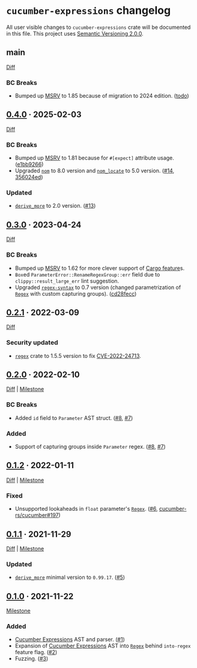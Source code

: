 `cucumber-expressions` changelog
================================

All user visible changes to `cucumber-expressions` crate will be documented in this file. This project uses [Semantic Versioning 2.0.0].




## main

[Diff](https://github.com/cucumber-rs/cucumber-expressions/compare/v0.4.0...main)

### BC Breaks

- Bumped up [MSRV] to 1.85 because of migration to 2024 edition. ([todo])

[todo]: https://github.com/cucumber-rs/cucumber-expressions/commit/todo




## [0.4.0] · 2025-02-03
[0.4.0]: https://github.com/cucumber-rs/cucumber-expressions/tree/v0.4.0

[Diff](https://github.com/cucumber-rs/cucumber-expressions/compare/v0.3.0...v0.4.0)

### BC Breaks

- Bumped up [MSRV] to 1.81 because for `#[expect]` attribute usage. ([e1bb9266])
- Upgraded [`nom`] to 8.0 version and [`nom_locate`] to 5.0 version. ([#14], [356024ed])

### Updated

- [`derive_more`] to 2.0 version. ([#13])

[#13]: https://github.com/cucumber-rs/cucumber-expressions/pull/13
[#14]: https://github.com/cucumber-rs/cucumber-expressions/pull/14
[356024ed]: https://github.com/cucumber-rs/cucumber-expressions/commit/356024eddd10e3bcaa16c7b453a88ce2deb9cfc8
[e1bb9266]: https://github.com/cucumber-rs/cucumber-expressions/commit/e1bb92668617432948ab0faa32232b67d6c530e7




## [0.3.0] · 2023-04-24
[0.3.0]: https://github.com/cucumber-rs/cucumber-expressions/tree/v0.3.0

[Diff](https://github.com/cucumber-rs/cucumber-expressions/compare/v0.2.1...v0.3.0)

### BC Breaks

- Bumped up [MSRV] to 1.62 for more clever support of [Cargo feature]s.
- `Box`ed `ParameterError::RenameRegexGroup::err` field due to `clippy::result_large_err` lint suggestion.
- Upgraded [`regex-syntax`] to 0.7 version (changed parametrization of [`Regex`] with custom capturing groups). ([cd28fecc])

[cd28fecc]: https://github.com/cucumber-rs/cucumber-expressions/commit/cd28fecc62f5ee1942601053e5290968efa8244b




## [0.2.1] · 2022-03-09
[0.2.1]: https://github.com/cucumber-rs/cucumber-expressions/tree/v0.2.1

[Diff](https://github.com/cucumber-rs/cucumber-expressions/compare/v0.2.0...v0.2.1)

### Security updated

- [`regex`] crate to 1.5.5 version to fix [CVE-2022-24713].

[CVE-2022-24713]: https://blog.rust-lang.org/2022/03/08/cve-2022-24713.html




## [0.2.0] · 2022-02-10
[0.2.0]: https://github.com/cucumber-rs/cucumber-expressions/tree/v0.2.0

[Diff](https://github.com/cucumber-rs/cucumber-expressions/compare/v0.1.2...v0.2.0) | [Milestone](https://github.com/cucumber-rs/cucumber-expressions/milestone/4)

### BC Breaks

- Added `id` field to `Parameter` AST struct. ([#8], [#7])

### Added

- Support of capturing groups inside `Parameter` regex. ([#8], [#7])

[#7]: https://github.com/cucumber-rs/cucumber-expressions/issues/7
[#8]: https://github.com/cucumber-rs/cucumber-expressions/pull/8




## [0.1.2] · 2022-01-11
[0.1.2]: https://github.com/cucumber-rs/cucumber-expressions/tree/v0.1.2

[Diff](https://github.com/cucumber-rs/cucumber-expressions/compare/v0.1.1...v0.1.2) | [Milestone](https://github.com/cucumber-rs/cucumber-expressions/milestone/3)

### Fixed

- Unsupported lookaheads in `float` parameter's [`Regex`]. ([#6], [cucumber-rs/cucumber#197])

[#6]: https://github.com/cucumber-rs/cucumber-expressions/pull/6
[cucumber-rs/cucumber#197]: https://github.com/cucumber-rs/cucumber/issues/197




## [0.1.1] · 2021-11-29
[0.1.1]: https://github.com/cucumber-rs/cucumber-expressions/tree/v0.1.1

[Diff](https://github.com/cucumber-rs/cucumber-expressions/compare/v0.1.0...v0.1.1) | [Milestone](https://github.com/cucumber-rs/cucumber-expressions/milestone/2)

### Updated

- [`derive_more`] minimal version to `0.99.17`. ([#5])

[#5]: https://github.com/cucumber-rs/cucumber-expressions/pull/5




## [0.1.0] · 2021-11-22
[0.1.0]: https://github.com/cucumber-rs/cucumber-expressions/tree/v0.1.0

[Milestone](https://github.com/cucumber-rs/cucumber-expressions/milestone/1)

### Added

- [Cucumber Expressions] AST and parser. ([#1])
- Expansion of [Cucumber Expressions] AST into [`Regex`] behind `into-regex` feature flag. ([#2])
- Fuzzing. ([#3])

[#1]: https://github.com/cucumber-rs/cucumber-expressions/pull/1
[#2]: https://github.com/cucumber-rs/cucumber-expressions/pull/2
[#3]: https://github.com/cucumber-rs/cucumber-expressions/pull/3




[`derive_more`]: https://docs.rs/derive_more
[`nom`]: https://docs.rs/nom
[`nom_locate`]: https://docs.rs/nom_locate
[`regex`]: https://docs.rs/regex
[`Regex`]: https://docs.rs/regex
[`regex-syntax`]: https://docs.rs/regex-syntax

[Cargo feature]: https://doc.rust-lang.org/cargo/reference/features.html
[Cucumber Expressions]: https://github.com/cucumber/cucumber-expressions#readme
[MSRV]: https://doc.rust-lang.org/cargo/reference/manifest.html#the-rust-version-field
[Semantic Versioning 2.0.0]: https://semver.org
